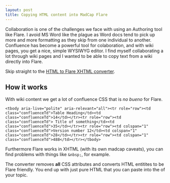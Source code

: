 ```yaml
---
layout: post
title: Copying HTML content into MadCap Flare
---
```


Collaboration is one of the challenges we face with using an Authoring tool like Flare. 
I avoid MS Word like the plague as Word docs tend to pick up more and more formatting as they skip from one individual to another. Confluence has become a powerful tool for colaboration, and with wiki pages,  you get a nice, simple WYSIWYG editor. I find myself collaborating a lot through wiki pages and I wanted to be able to copy text from a wiki directly into Flare. 

Skip straight to the [HTML to Flare XHTML converter](https://christalkstech.github.io/).

## How it works

With wiki content we get a lot of confluence CSS that is *no bueno* for Flare.

    <tbody aria-live="polite" aria-relevant="all"><tr role="row"><td class="confluenceTd">Table Heading</td><td class="confluenceTd">14</td></tr><tr role="row"><td class="confluenceTd"> Title of something</td><td class="confluenceTd">35</td></tr><tr role="row"><td colspan="1" class="confluenceTd">Version number 12</td><td colspan="1" class="confluenceTd">28</td></tr><tr role="row"><td colspan="1" class="confluenceTd">488</td></tr></tbody>

Furthermore Flare works in XHTML (with its own madcap caveats), you can find problems with things like `&nbsp;`, for example.

The converter removes **all** CSS attributes and converts HTML entitites to be Flare friendly. You end up with just pure HTML that you can paste into the <body> of your topic.



